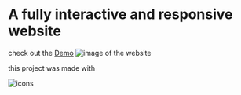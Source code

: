 <h1>A fully interactive and responsive website</h1>
check out the <a href="https://nex-gen-soulutions.vercel.app/">Demo</a>
<img href="/readMd/readMd1.png" alt="image of the website">
<p>this project was made with</p>
<img src="https://skillicons.dev/icons?i=svelte,vite,tailwindcss,html,javascript" alt="icons"/>
